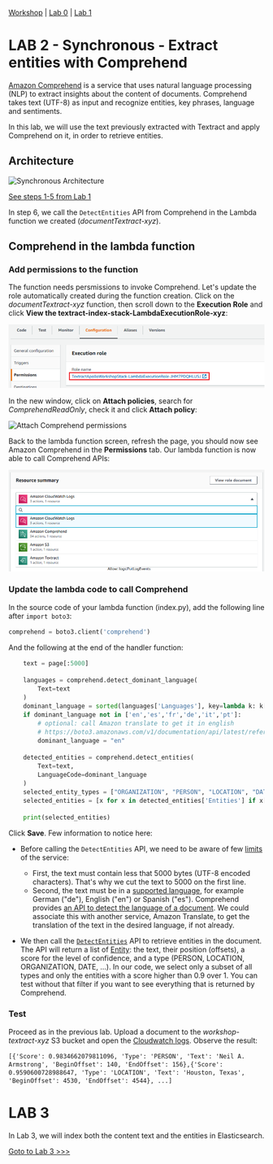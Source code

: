 [Workshop](../../README.md) | [Lab 0](../../Lab0/README.md) | [Lab 1](../Lab1/README.md)

# LAB 2 - Synchronous - Extract entities with Comprehend

[Amazon Comprehend](https://docs.aws.amazon.com/comprehend/latest/dg/what-is.html) is a service that uses natural language processing (NLP) to extract insights about the content of documents. Comprehend takes text (UTF-8) as input and recognize entities, key phrases, language and sentiments.

In this lab, we will use the text previously extracted with Textract and apply Comprehend on it, in order to retrieve entities.

<a name="archi_sync"></a>

## Architecture
![Synchronous Architecture](images/textract_sync_archi.png)

[See steps 1-5 from Lab 1](../Lab1/README.md#archi_sync)

In step 6, we call the ``DetectEntities`` API from Comprehend in the Lambda function we created (*documentTextract-xyz*). 
  
## Comprehend in the lambda function

### Add permissions to the function
The function needs persmissions to invoke Comprehend. Let's update the role automatically created during the function creation. Click on the *documentTextract-xyz* function, then scroll down to the **Execution Role** and click **View the textract-index-stack-LambdaExecutionRole-xyz**:

![Execution role for documentTextract function](images/execution_role.png)

In the new window, click on **Attach policies**, search for *ComprehendReadOnly*, check it and click **Attach policy**:

![Attach Comprehend permissions](images/comprehend_managed_role.png)

Back to the lambda function screen, refresh the page, you should now see Amazon Comprehend in the **Permissions** tab. Our lambda function is now able to call Comprehend APIs:

![Comprehend for documentTextract function](images/comprehend_lambda.png)

### Update the lambda code to call Comprehend

In the source code of your lambda function (index.py), add the following line after `import boto3`:

```python
comprehend = boto3.client('comprehend')
```

And the following at the end of the handler function:

```python
	text = page[:5000]
	
	languages = comprehend.detect_dominant_language(
		Text=text
	)
	dominant_language = sorted(languages['Languages'], key=lambda k: k['LanguageCode'])[0]['LanguageCode']
	if dominant_language not in ['en','es','fr','de','it','pt']:
		# optional: call Amazon translate to get it in english
		# https://boto3.amazonaws.com/v1/documentation/api/latest/reference/services/translate.html#Translate.Client.translate_text
		dominant_language = "en"
		
	detected_entities = comprehend.detect_entities(
	    Text=text,
	    LanguageCode=dominant_language
	)
	selected_entity_types = ["ORGANIZATION", "PERSON", "LOCATION", "DATE"]
	selected_entities = [x for x in detected_entities['Entities'] if x['Score'] > 0.9 and x['Type'] in selected_entity_types]
	
	print(selected_entities)
```

Click **Save**. Few information to notice here:

- Before calling the ``DetectEntities`` API, we need to be aware of few [limits](https://docs.aws.amazon.com/comprehend/latest/dg/API_DetectEntities.html#API_DetectEntities_RequestParameters) of the service: 

  - First, the text must contain less that 5000 bytes (UTF-8 encoded characters). That's why we cut the text to 5000 on the first line.
  - Second, the text must be in a [supported language](https://docs.aws.amazon.com/comprehend/latest/dg/supported-languages.html), for example German ("de"), English ("en") or Spanish ("es"). Comprehend provides [an API to detect the language of a document](https://docs.aws.amazon.com/comprehend/latest/dg/API_DetectDominantLanguage.html). We could associate this with another service, Amazon Translate, to get the translation of the text in the desired language, if not already.

- We then call the [``DetectEntities``](https://docs.aws.amazon.com/comprehend/latest/dg/API_DetectEntities.html) API to retrieve entities in the document. The API will return a list of [Entity](https://docs.aws.amazon.com/comprehend/latest/dg/API_Entity.html): the text, their position (offsets), a score for the level of confidence, and a type (PERSON, LOCATION, ORGANIZATION, DATE, ...). In our code, we select only a subset of all types and only the entities with a score higher than 0.9 over 1. You can test without that filter if you want to see everything that is returned by Comprehend.

### Test
Proceed as in the previous lab. Upload a document to the *workshop-textract-xyz* S3 bucket and open the [Cloudwatch logs](https://console.aws.amazon.com/cloudwatch/home#logs:prefix=/aws/lambda/documentTextract). Observe the result:

```
[{'Score': 0.9834662079811096, 'Type': 'PERSON', 'Text': 'Neil A. Armstrong', 'BeginOffset': 140, 'EndOffset': 156},{'Score': 0.9590600728988647, 'Type': 'LOCATION', 'Text': 'Houston, Texas', 'BeginOffset': 4530, 'EndOffset': 4544}, ...]
```

# LAB 3
In Lab 3, we will index both the content text and the entities in Elasticsearch.

[Goto to Lab 3 >>>](../Lab3/README.md)
